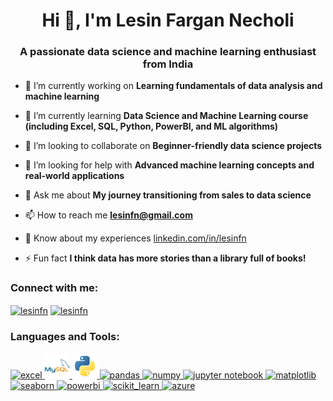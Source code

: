 <h1 align="center">Hi 👋, I'm Lesin Fargan Necholi</h1>
<h3 align="center">A passionate data science and machine learning enthusiast from India</h3>

- 🔭 I’m currently working on **Learning fundamentals of data analysis and machine learning**

- 🌱 I’m currently learning **Data Science and Machine Learning course (including Excel, SQL, Python, PowerBI, and ML algorithms)**

- 👯 I’m looking to collaborate on **Beginner-friendly data science projects**

- 🤝 I’m looking for help with **Advanced machine learning concepts and real-world applications**

- 💬 Ask me about **My journey transitioning from sales to data science**

- 📫 How to reach me **lesinfn@gmail.com**

- 📄 Know about my experiences [linkedin.com/in/lesinfn](linkedin.com/in/lesinfn)

- ⚡ Fun fact **I think data has more stories than a library full of books!**

<h3 align="left">Connect with me:</h3>
<p align="left">
<a href="https://linkedin.com/in/lesinfn" target="blank"><img align="center" src="https://raw.githubusercontent.com/rahuldkjain/github-profile-readme-generator/master/src/images/icons/Social/linked-in-alt.svg" alt="lesinfn" height="30" width="40" /></a>
<a href="https://instagram.com/lesinfn" target="blank"><img align="center" src="https://raw.githubusercontent.com/rahuldkjain/github-profile-readme-generator/master/src/images/icons/Social/instagram.svg" alt="lesinfn" height="30" width="40" /></a>
</p>

<h3 align="left">Languages and Tools:</h3>
<p align="left">
  <a href="https://www.microsoft.com/en-in/microsoft-365/excel/" target="_blank" rel="noreferrer">
    <img src="https://upload.wikimedia.org/wikipedia/commons/3/34/Microsoft_Office_Excel_%282019%E2%80%93present%29.svg" alt="excel" width="40" height="40"/>
  </a>
  <a href="https://www.mysql.com/" target="_blank" rel="noreferrer">
    <img src="https://raw.githubusercontent.com/devicons/devicon/master/icons/mysql/mysql-original-wordmark.svg" alt="mysql" width="40" height="40"/>
  </a>
  <a href="https://www.python.org" target="_blank" rel="noreferrer">
    <img src="https://raw.githubusercontent.com/devicons/devicon/master/icons/python/python-original.svg" alt="python" width="40" height="40"/>
  </a>
  <a href="https://pandas.pydata.org/" target="_blank" rel="noreferrer">
    <img src="https://upload.wikimedia.org/wikipedia/commons/2/22/Pandas_mark.svg" alt="pandas" width="40" height="40"/>
  </a>
  <a href="https://numpy.org/" target="_blank" rel="noreferrer">
    <img src="https://upload.wikimedia.org/wikipedia/commons/3/31/NumPy_logo_2020.svg" alt="numpy" width="40" height="40"/>
  </a>
  <a href="https://jupyter.org/" target="_blank" rel="noreferrer">
    <img src="https://upload.wikimedia.org/wikipedia/commons/3/38/Jupyter_logo.svg" alt="jupyter notebook" width="40" height="40"/>
  </a>
  <a href="https://matplotlib.org/" target="_blank" rel="noreferrer">
    <img src="https://upload.wikimedia.org/wikipedia/commons/8/84/Matplotlib_icon.svg" alt="matplotlib" width="40" height="40"/>
  </a>
  <a href="https://seaborn.pydata.org/" target="_blank" rel="noreferrer">
    <img src="https://cdn.worldvectorlogo.com/logos/seaborn-1.svg" alt="seaborn" width="40" height="40"/>
  </a>
  <a href="https://www.microsoft.com/en-us/power-platform/products/power-bi/" target="_blank" rel="noreferrer">
    <img src="https://upload.wikimedia.org/wikipedia/commons/c/cf/New_Power_BI_Logo.svg" alt="powerbi" width="40" height="40"/>
  </a>
  <a href="https://scikit-learn.org/" target="_blank" rel="noreferrer">
    <img src="https://upload.wikimedia.org/wikipedia/commons/0/05/Scikit_learn_logo_small.svg" alt="scikit_learn" width="40" height="40"/>
  </a>
  <a href="https://azure.microsoft.com/en-in/" target="_blank" rel="noreferrer">
    <img src="https://www.vectorlogo.zone/logos/microsoft_azure/microsoft_azure-icon.svg" alt="azure" width="40" height="40"/>
  </a>
</p>
